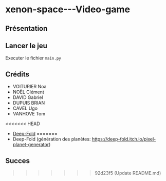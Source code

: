 # xenon-space---Video-game

## Présentation

## Lancer le jeu

Executer le fichier `main.py`

## Crédits

- VOITURIER Noa
- NOËL Clément
- DAVID Gabriel
- DUPUIS BRIAN
- CAVEL Ugo
- VANHOVE Tom

<<<<<<< HEAD
- [Deep-Fold](https://deep-fold.itch.io/pixel-planet-generator)
=======
- Deep-Fold (génération des planètes: https://deep-fold.itch.io/pixel-planet-generator)

## Succes

>>>>>>> 92d23f5 (Update README.md)
